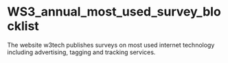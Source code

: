 # WS3_annual_most_used_survey_blocklist
The website w3tech publishes surveys on most used internet technology including advertising, tagging and tracking services.
